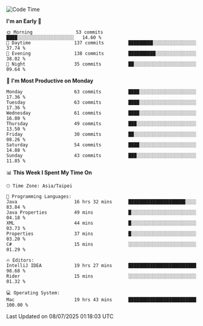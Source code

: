 <!--START_SECTION:waka-->
![Code Time](http://img.shields.io/badge/Code%20Time-2%2C209%20hrs%2027%20mins-blue)

**I'm an Early 🐤** 

```text
🌞 Morning                53 commits          ████░░░░░░░░░░░░░░░░░░░░░   14.60 % 
🌆 Daytime                137 commits         █████████░░░░░░░░░░░░░░░░   37.74 % 
🌃 Evening                138 commits         ██████████░░░░░░░░░░░░░░░   38.02 % 
🌙 Night                  35 commits          ██░░░░░░░░░░░░░░░░░░░░░░░   09.64 % 
```
📅 **I'm Most Productive on Monday** 

```text
Monday                   63 commits          ████░░░░░░░░░░░░░░░░░░░░░   17.36 % 
Tuesday                  63 commits          ████░░░░░░░░░░░░░░░░░░░░░   17.36 % 
Wednesday                61 commits          ████░░░░░░░░░░░░░░░░░░░░░   16.80 % 
Thursday                 49 commits          ███░░░░░░░░░░░░░░░░░░░░░░   13.50 % 
Friday                   30 commits          ██░░░░░░░░░░░░░░░░░░░░░░░   08.26 % 
Saturday                 54 commits          ████░░░░░░░░░░░░░░░░░░░░░   14.88 % 
Sunday                   43 commits          ███░░░░░░░░░░░░░░░░░░░░░░   11.85 % 
```


📊 **This Week I Spent My Time On** 

```text
🕑︎ Time Zone: Asia/Taipei

💬 Programming Languages: 
Java                     16 hrs 32 mins      █████████████████████░░░░   83.84 % 
Java Properties          49 mins             █░░░░░░░░░░░░░░░░░░░░░░░░   04.18 % 
XML                      44 mins             █░░░░░░░░░░░░░░░░░░░░░░░░   03.73 % 
Properties               37 mins             █░░░░░░░░░░░░░░░░░░░░░░░░   03.20 % 
C#                       15 mins             ░░░░░░░░░░░░░░░░░░░░░░░░░   01.29 % 

🔥 Editors: 
IntelliJ IDEA            19 hrs 27 mins      █████████████████████████   98.68 % 
Rider                    15 mins             ░░░░░░░░░░░░░░░░░░░░░░░░░   01.32 % 

💻 Operating System: 
Mac                      19 hrs 43 mins      █████████████████████████   100.00 % 
```


 Last Updated on 08/07/2025 01:18:03 UTC
<!--END_SECTION:waka-->
